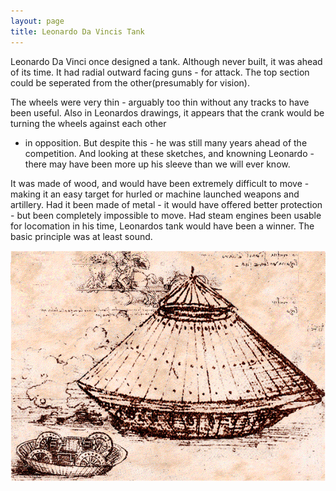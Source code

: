 ```yaml
---
layout: page
title: Leonardo Da Vincis Tank
---
```

Leonardo Da Vinci once designed a tank. Although never built, it was ahead of its time.
It had radial outward facing guns - for attack.
The top section could be seperated from the other(presumably for vision).

The wheels were very thin - arguably too thin without any tracks to have been useful.
Also in Leonardos drawings, it appears that the crank would be turning the wheels against each other
- in opposition.
But despite this - he was still many years ahead of the competition. And looking at these sketches,
and knowning Leonardo - there may have been more up his sleeve than we will ever know.

It was made of wood, and would have been extremely difficult to move - making it an easy target for hurled or machine
launched weapons and artillery. Had it been made of metal - it would have offered better protection -
but been completely impossible to move. Had steam engines been usable for locomation in his time, Leonardos tank
would have been a winner. The basic principle was at least sound.

![Leonardo's tank](/assets/leonardo_tanks.gif)
